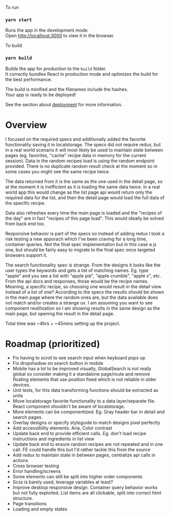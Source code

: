 
To run
### `yarn start`

Runs the app in the development mode.\
Open [http://localhost:3000](http://localhost:3000) to view it in the browser.

To build
### `yarn build`

Builds the app for production to the `build` folder.\
It correctly bundles React in production mode and optimizes the build for the best performance.

The build is minified and the filenames include the hashes.\
Your app is ready to be deployed!

See the section about [deployment](https://facebook.github.io/create-react-app/docs/deployment) for more information.


# Overview

I focused on the required specs and additionally added the favorite functionality saving it in localstorage. The specs did not require redux, but in a real world scenario it will most likely be used to maintain state between pages (eg. favorites, "cache" recipe data in memory for the current session). Data in the random recipes load is using the random endpoint provided. There is no duplicate random result check at the moment so in some cases you might see the same recipe twice. 

The data returned from it is the same as the one used in the detail page, so at the moment it is inefficient as it is loading the same data twice. In a real world app this would change as the list page api would return only the required data for the list, and then the detail page would load the full data of the specific recipe. 

Data also refreshes every time the main page is loaded and the "recipes of the day" are in fact "recipes of this page load". This would ideally be solved from back end too. 

Responsive behavior is part of the specs so instead of adding redux I took a risk testing a new apporach which I've been craving for a long time, container queries. Not the final spec implementation but in this case a js one, but should be fairly easy to migrate to the final spec once targeted browsers support it.

The search functionality spec is strange. From the designs it looks like the user types the keywords and gets a list of matching names. Eg. type "apple" and you see a list with "apple pie", "apple crumble", "apple x", etc. From the api docs and responses, those would be the recipe names. Meaning, a specific recipe, so choosing one would result in the detail view instead of a list of one? According to the specs the results should be shown in the main page where the random ones are, but the data available does not match and/or creates a strange ux. I am assuming you want to see component reutilization so I am showing results in the same design as the main page, but opening the result in the detail page.

Total time was ~4hrs + ~45mins setting up the project.

# Roadmap (prioritized)
- Fix having to scroll to see search input when keyboard pops up
- Fix dropshadow on search button in mobile
- Mobile has a lot to be improved visually, GlobalSearch is not really global so consider making it a standalone page/route and remove floating elements that use position fixed which is not reliable in older devices.
- Unit tests, for this data transforming functions should be extracted as units
- Move localstorage favorite functionality to a data layer/separate file. React component shouldn't be aware of localstorage.
- More elements can be componentized. Eg. Gray header bar in detail and search pages.
- Overlay designs or specify styleguide to match designs pixel perfectly
- Add accessibility elements. Aria, Color contrast
- Update back end to provide efficient calls. Eg. don't load recipe instructions and ingredients in list view
- Update back end to ensure random recipes are not repeated and in one call. FE could handle this but I'd rather tackle this from the source
- Add redux to maintain state in between pages, centralize api calls in actions
- Cross browser testing
- Error handling/screens
- Some elements can still be split into higher order components
- Scss is barely used, leverage variables at least?
- Improve desktop responsive design. Container query behavior works but not fully exploited. List items are all clickable, split into correct html structure.
- Page transitions
- Loading and empty states